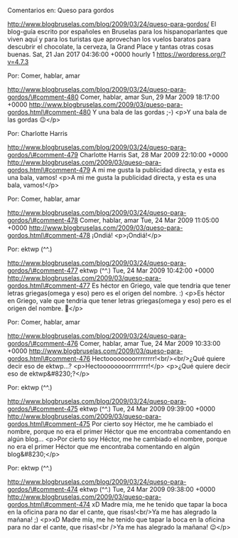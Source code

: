 Comentarios en: Queso para gordos

http://www.blogbruselas.com/blog/2009/03/24/queso-para-gordos/ El
blog-guía escrito por españoles en Bruselas para los hispanoparlantes
que viven aquí y para los turistas que aprovechan los vuelos baratos
para descubrir el chocolate, la cerveza, la Grand Place y tantas otras
cosas buenas. Sat, 21 Jan 2017 04:36:00 +0000 hourly 1
https://wordpress.org/?v=4.7.3

Por: Comer, hablar, amar

http://www.blogbruselas.com/blog/2009/03/24/queso-para-gordos/\#comment-480
Comer, hablar, amar Sun, 29 Mar 2009 18:17:00 +0000
http://www.blogbruselas.com/2009/03/queso-para-gordos.html\#comment-480
Y una bala de las gordas ;-) \<p\>Y una bala de las gordas 😉\</p\>

Por: Charlotte Harris

http://www.blogbruselas.com/blog/2009/03/24/queso-para-gordos/\#comment-479
Charlotte Harris Sat, 28 Mar 2009 22:10:00 +0000
http://www.blogbruselas.com/2009/03/queso-para-gordos.html\#comment-479
A mi me gusta la publicidad directa, y esta es una bala, vamos! \<p\>A
mi me gusta la publicidad directa, y esta es una bala, vamos!\</p\>

Por: Comer, hablar, amar

http://www.blogbruselas.com/blog/2009/03/24/queso-para-gordos/\#comment-478
Comer, hablar, amar Tue, 24 Mar 2009 11:05:00 +0000
http://www.blogbruselas.com/2009/03/queso-para-gordos.html\#comment-478
¡Ondiá! \<p\>¡Ondiá!\</p\>

Por: ektwp (\^\^.)

http://www.blogbruselas.com/blog/2009/03/24/queso-para-gordos/\#comment-477
ektwp (\^\^.) Tue, 24 Mar 2009 10:42:00 +0000
http://www.blogbruselas.com/2009/03/queso-para-gordos.html\#comment-477
Es héctor en Griego, vale que tendria que tener letras griegas(omega y
eso) pero es el origen del nombre. :) \<p\>Es héctor en Griego, vale que
tendria que tener letras griegas(omega y eso) pero es el origen del
nombre. 🙂\</p\>

Por: Comer, hablar, amar

http://www.blogbruselas.com/blog/2009/03/24/queso-para-gordos/\#comment-476
Comer, hablar, amar Tue, 24 Mar 2009 10:33:00 +0000
http://www.blogbruselas.com/2009/03/queso-para-gordos.html\#comment-476
Hectoooooooorrrrrrrr!&lt;br/&gt;&lt;br/&gt;¿Qué quiere decir eso de
ektwp\...? \<p\>Hectoooooooorrrrrrrr!\</p\> \<p\>¿Qué quiere decir eso
de ektwp&\#8230;?\</p\>

Por: ektwp (\^\^.)

http://www.blogbruselas.com/blog/2009/03/24/queso-para-gordos/\#comment-475
ektwp (\^\^.) Tue, 24 Mar 2009 09:39:00 +0000
http://www.blogbruselas.com/2009/03/queso-para-gordos.html\#comment-475
Por cierto soy Héctor, me he cambiado el nombre, porque no era el primer
Héctor que me encontraba comentando en algún blog\... \<p\>Por cierto
soy Héctor, me he cambiado el nombre, porque no era el primer Héctor que
me encontraba comentando en algún blog&\#8230;\</p\>

Por: ektwp (\^\^.)

http://www.blogbruselas.com/blog/2009/03/24/queso-para-gordos/\#comment-474
ektwp (\^\^.) Tue, 24 Mar 2009 09:38:00 +0000
http://www.blogbruselas.com/2009/03/queso-para-gordos.html\#comment-474
xD Madre mía, me he tenido que tapar la boca en la oficina para no dar
el cante, que risas!&lt;br/&gt;Ya me has alegrado la mañana! ;) \<p\>xD
Madre mía, me he tenido que tapar la boca en la oficina para no dar el
cante, que risas!\<br /\>Ya me has alegrado la mañana! 😉\</p\>

